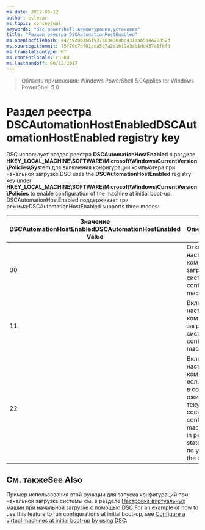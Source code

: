 ```yaml
---
ms.date: 2017-06-12
author: eslesar
ms.topic: conceptual
keywords: "dsc,powershell,конфигурация,установка"
title: "Раздел реестра DSCAutomationHostEnabled"
ms.openlocfilehash: e47c929b366f93738343eabc431aab5a4428352d
ms.sourcegitcommit: 75f70c7df01eea5e7a2c16f9a3ab1dd437a1f8fd
ms.translationtype: HT
ms.contentlocale: ru-RU
ms.lasthandoff: 06/12/2017
---
```

><span data-ttu-id="24343-103">Область применения: Windows PowerShell 5.0</span><span class="sxs-lookup"><span data-stu-id="24343-103">Applies to: Windows PowerShell 5.0</span></span>

# <a name="dscautomationhostenabled-registry-key"></a><span data-ttu-id="24343-104">Раздел реестра DSCAutomationHostEnabled</span><span class="sxs-lookup"><span data-stu-id="24343-104">DSCAutomationHostEnabled registry key</span></span>

<span data-ttu-id="24343-105">DSC использует раздел реестра **DSCAutomationHostEnabled** в разделе **HKEY_LOCAL_MACHINE\SOFTWARE\Microsoft\Windows\CurrentVersion\Policies\System** для включения конфигурации компьютера при начальной загрузке.</span><span class="sxs-lookup"><span data-stu-id="24343-105">DSC uses the **DSCAutomationHostEnabled** registry key under **HKEY_LOCAL_MACHINE\SOFTWARE\Microsoft\Windows\CurrentVersion\Policies** to enable configuration of the machine at initial boot-up.</span></span>
<span data-ttu-id="24343-106">DSCAutomationHostEnabled поддерживает три режима:</span><span class="sxs-lookup"><span data-stu-id="24343-106">DSCAutomationHostEnabled supports three modes:</span></span>

|  <span data-ttu-id="24343-107">Значение DSCAutomationHostEnabled</span><span class="sxs-lookup"><span data-stu-id="24343-107">DSCAutomationHostEnabled Value</span></span>  |  <span data-ttu-id="24343-108">Описание</span><span class="sxs-lookup"><span data-stu-id="24343-108">Description</span></span>   | 
|---|---| 
<span data-ttu-id="24343-109">0</span><span class="sxs-lookup"><span data-stu-id="24343-109">0</span></span> | <span data-ttu-id="24343-110">Отключение настройки компьютера при загрузке системы.</span><span class="sxs-lookup"><span data-stu-id="24343-110">Disable configuring the machine at boot-up.</span></span> |
<span data-ttu-id="24343-111">1</span><span class="sxs-lookup"><span data-stu-id="24343-111">1</span></span> | <span data-ttu-id="24343-112">Включение настройки компьютера при загрузке системы.</span><span class="sxs-lookup"><span data-stu-id="24343-112">Enable configuring the machine at boot-up.</span></span> |
<span data-ttu-id="24343-113">2</span><span class="sxs-lookup"><span data-stu-id="24343-113">2</span></span> | <span data-ttu-id="24343-114">Включение настройки компьютера, только если DSC находится в состоянии ожидания или в текущем состоянии.</span><span class="sxs-lookup"><span data-stu-id="24343-114">Enable configuring the machine only if DSC is in pending or current state.</span></span> <span data-ttu-id="24343-115">Это значение по умолчанию.</span><span class="sxs-lookup"><span data-stu-id="24343-115">This is the default value.</span></span> |

## <a name="see-also"></a><span data-ttu-id="24343-116">См. также</span><span class="sxs-lookup"><span data-stu-id="24343-116">See Also</span></span>

<span data-ttu-id="24343-117">Пример использования этой функции для запуска конфигураций при начальной загрузке системы см. в разделе [Настройка виртуальных машин при начальной загрузке с помощью DSC](bootstrapDsc.md).</span><span class="sxs-lookup"><span data-stu-id="24343-117">For an example of how to use this feature to run configurations at initial boot-up, see [Configure a virtual machines at initial boot-up by using DSC](bootstrapDsc.md).</span></span>


